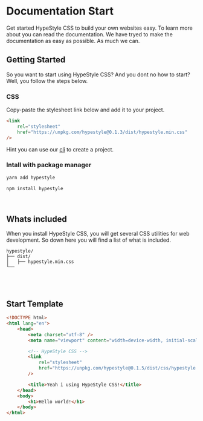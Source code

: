 # Documentation Start

Get started HypeStyle CSS to build your own websites easy. To learn more about you can read the documentation.
We have tryed to make the documentation as easy as possible. As much we can.

## Getting Started

So you want to start using HypeStyle CSS? And you dont no how to start? Well, you follow the steps below.

### CSS

Copy-paste the stylesheet link below and add it to your project.

```html
<link
    rel="stylesheet"
    href="https://unpkg.com/hypestyle@0.1.3/dist/hypestyle.min.css"
/>
```

Hint you can use our [cli](/docs/cli/installation) to create a project.

### Intall with package manager

```bash
yarn add hypestyle
```

```bash
npm install hypestyle
```

<br>

## Whats included

When you install HypeStyle CSS, you will get several CSS utilities for web development. So down here you will find a list of what is included.

```text
hypestyle/
├── dist/
│   ├── hypestyle.min.css
└──
```

<br>

<br>

## Start Template

```html
<!DOCTYPE html>
<html lang="en">
    <head>
        <meta charset="utf-8" />
        <meta name="viewport" content="width=device-width, initial-scale=1" />

        <!-- HypeStyle CSS -->
        <link
            rel="stylesheet"
            href="https://unpkg.com/hypestyle@0.1.5/dist/css/hypestyle.min.css"
        />

        <title>Yeah i using HypeStyle CSS!</title>
    </head>
    <body>
        <h1>Hello world!</h1>
    </body>
</html>
```
